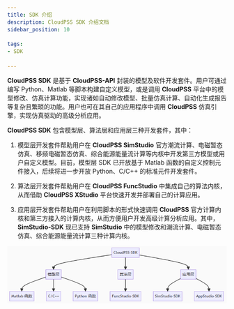 ```yaml
---
title: SDK 介绍
description: CloudPSS SDK 介绍文档
sidebar_position: 10

tags:
- SDK

---
```



**CloudPSS SDK** 是基于 **CloudPSS-API** 封装的模型及软件开发套件。用户可通过编写 Python、Matlab 等脚本构建自定义模型，或是调用 **CloudPSS** 平台中的模型修改、仿真计算功能，实现诸如自动修改模型、批量仿真计算、自动化生成报告等复杂且繁琐的功能。用户也可在其自己的应用程序中调用 **CloudPSS** 仿真引擎，实现仿真驱动的高级分析应用。

**CloudPSS SDK** 包含模型层、算法层和应用层三种开发套件，其中：

1. 模型层开发套件帮助用户在 **CloudPSS SimStudio** 官方潮流计算、电磁暂态仿真、移频电磁暂态仿真、综合能源能量流计算等内核中开发第三方模型或用户自定义模型。目前，模型层 SDK 已开放基于 Matlab 函数的自定义控制元件接入，后续将进一步开放 Python、C/C++ 的标准元件开发套件。

2. 算法层开发套件帮助用户在 **CloudPSS FuncStudio** 中集成自己的算法内核，从而借助 **CloudPSS XStudio** 平台快速开发并部署自己的计算应用。

3. 应用层开发套件帮助用户在利用脚本的形式快速调用 **CloudPSS** 官方计算内核和第三方接入的计算内核，从而方便用户开发高级计算分析应用。其中，**SimStudio-SDK** 现已支持 **SimStudio** 中的模型修改和潮流计算、电磁暂态仿真、综合能源能量流计算三种计算内核。

![CloudPSS SDK 简介](image.png "CloudPSS SDK 简介")